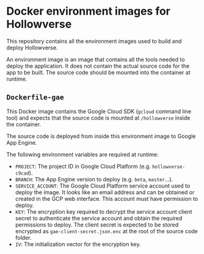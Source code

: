 Docker environment images for Hollowverse
==========================================

This repository contains all the environment images used to build and deploy Hollowverse.

An environment image is an image that contains all the tools needed to deploy the application. It does not contain the actual source code for the app to be built. The source code should be mounted into the container at runtime.

## `Dockerfile-gae`
This Docker image contains the Google Cloud SDK (`gcloud` command line tool) and expects that the source code is mounted at `/hollowverse` inside the container.

The source code is deployed from inside this environment image to Google App Engine.

The following environment variables are required at runtime:

* `PROJECT`: The project ID in Google Cloud Platform (e.g. `hollowverse-c9cad`).
* `BRANCH`: The App Engine version to deploy (e.g. `beta`, `master`...).
* `SERVICE_ACCOUNT`: The Google Cloud Platform service account used to deploy the image. It looks like an email address and can be obtained or created in the GCP web interface. This account must have permission to deploy.
* `KEY`: The encryption key required to decrypt the service account client secret to authenticate the service account and obtain the required permissions to deploy. The client secret is expected to be stored encrypted as `gae-client-secret.json.enc` at the root of the source code folder.
* `IV`: The initialization vector for the encryption key.


